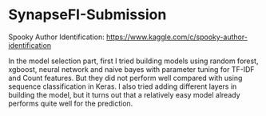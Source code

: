# SynapseFI-Submission
Spooky Author Identification: https://www.kaggle.com/c/spooky-author-identification

In the model selection part, first I tried building models using random forest, xgboost, neural network and naive bayes with parameter tuning for TF-IDF and Count features. But they did not perform well compared with using sequence classification in Keras. I also tried adding different layers in building the model, but it turns out that a relatively easy model already performs quite well for the prediction. 
